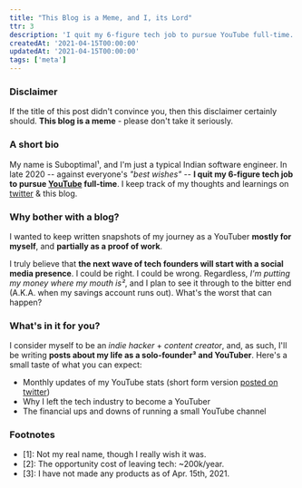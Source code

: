 ```yaml
---
title: "This Blog is a Meme, and I, its Lord"
ttr: 3
description: 'I quit my 6-figure tech job to pursue YouTube full-time.'
createdAt: '2021-04-15T00:00:00'
updatedAt: '2021-04-15T00:00:00'
tags: ['meta']
---
```

### Disclaimer
If the title of this post didn't convince you, then this disclaimer certainly should.
__This blog is a meme__ - please don't take it seriously.

### A short bio
My name is Suboptimal¹, and I'm just a typical Indian software engineer.
In late 2020 -- against everyone's *"best wishes"* -- __I quit my 6-figure tech job
to pursue [YouTube](https://youtube.com/SuboptimalEng) full-time__.
I keep track of my thoughts and learnings on [twitter](https://twitter.com/SuboptimalEng) & this blog.

### Why bother with a blog?
I wanted to keep written snapshots of my journey as a YouTuber __mostly for myself__, and __partially as a proof of work__.

I truly believe that __the next wave of tech founders will start with a social media presence__.
I could be right. I could be wrong. Regardless, *I'm putting my money where my mouth is²*,
and I plan to see it through to the bitter end (A.K.A. when my savings account runs out).
What's the worst that can happen?

### What's in it for you?
I consider myself to be an *indie hacker* + *content creator*, and, as such, I'll be writing __posts about my life as a solo-founder³ and YouTuber__.
Here's a small taste of what you can expect:
- Monthly updates of my YouTube stats (short form version [posted on twitter](https://twitter.com/SuboptimalEng/status/1362817842547216384?s=20))
- Why I left the tech industry to become a YouTuber
- The financial ups and downs of running a small YouTube channel

### Footnotes
- [1]: Not my real name, though I really wish it was.
- [2]: The opportunity cost of leaving tech: ~200k/year.
- [3]: I have not made any products as of Apr. 15th, 2021.
